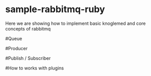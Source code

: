 # sample-rabbitmq-ruby

Here we are showing how to implement basic knoglemed and core concepts of rabbitmq

#Queue

#Producer

#Publish / Subscriber

#How to works with plugins

